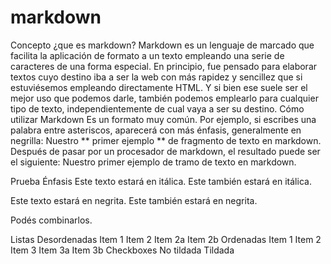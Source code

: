 # markdown
Concepto
¿que es markdown?
Markdown es un lenguaje de marcado que facilita la aplicación de formato a un texto empleando una serie de caracteres de una forma especial. En principio, fue pensado para elaborar textos cuyo destino iba a ser la web con más rapidez y sencillez que si estuviésemos empleando directamente HTML. Y si bien ese suele ser el mejor uso que podemos darle, también podemos emplearlo para cualquier tipo de texto, independientemente de cual vaya a ser su destino.
Cómo utilizar Markdown
Es un formato muy común. Por ejemplo, si escribes una palabra entre asteriscos, aparecerá con más énfasis, generalmente en negrilla:
Nuestro ** primer ejemplo ** de fragmento de texto en markdown.
Después de pasar por un procesador de markdown, el resultado puede ser el siguiente:
Nuestro primer ejemplo de tramo de texto en markdown.

Prueba
Énfasis
Este texto estará en itálica.
Este también estará en itálica.

Este texto estará en negrita.
Este también estará en negrita.

Podés combinarlos.

Listas
Desordenadas
Item 1
Item 2
Item 2a
Item 2b
Ordenadas
Item 1
Item 2
Item 3
Item 3a
Item 3b
Checkboxes
 No tildada
 Tildada
